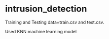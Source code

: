 # intrusion_detection

Training and Testing data=train.csv and test.csv.

Used KNN machine learning model
